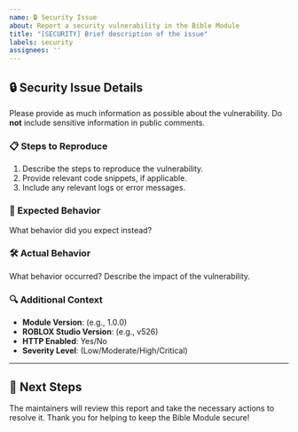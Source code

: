 ```yaml
---
name: 🔒 Security Issue
about: Report a security vulnerability in the Bible Module
title: "[SECURITY] Brief description of the issue"
labels: security
assignees: ''
---
```


## 🔒 Security Issue Details
Please provide as much information as possible about the vulnerability. Do **not** include sensitive information in public comments.

### 📋 Steps to Reproduce
1. Describe the steps to reproduce the vulnerability.
2. Provide relevant code snippets, if applicable.
3. Include any relevant logs or error messages.

### 🤔 Expected Behavior
What behavior did you expect instead?

### 🛠️ Actual Behavior
What behavior occurred? Describe the impact of the vulnerability.

### 🔍 Additional Context
- **Module Version**: (e.g., 1.0.0)
- **ROBLOX Studio Version**: (e.g., v526)
- **HTTP Enabled**: Yes/No
- **Severity Level**: (Low/Moderate/High/Critical)

---

## 🙏 Next Steps
The maintainers will review this report and take the necessary actions to resolve it. Thank you for helping to keep the Bible Module secure!
